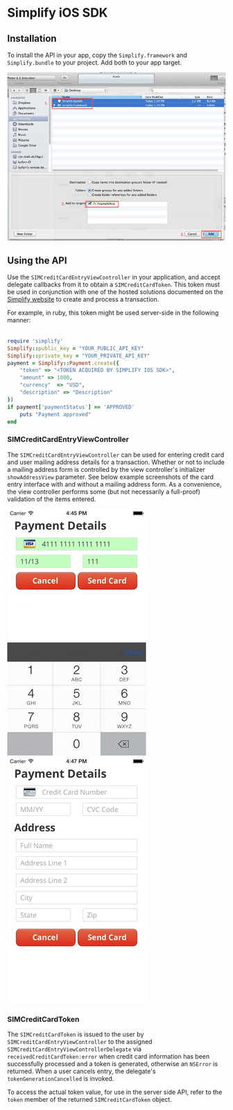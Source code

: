 Simplify iOS SDK
==============

## Installation

To install the API in your app, copy the `Simplify.framework` and `Simplify.bundle` to your project.
Add both to your app target.

![ScreenShot](Docs/add_to_project.jpg)

## Using the API

Use the `SIMCreditCardEntryViewController` in your application, and accept delegate callbacks from it
to obtain a `SIMCreditCardToken`.  This token must be used in conjunction with one of the hosted
solutions documented on the [Simplify website](https://www.simplify.com/commerce/docs) to create
and process a transaction.

For example, in ruby, this token might be used server-side in the following manner:

```ruby

require 'simplify'
Simplify::public_key = "YOUR_PUBLIC_API_KEY"
Simplify::private_key = "YOUR_PRIVATE_API_KEY"
payment = Simplify::Payment.create({
    "token" => "<TOKEN ACQUIRED BY SIMPLIFY IOS SDK>",
    "amount" => 1000,
    "currency"  => "USD",
    "description" => "Description"
})
if payment['paymentStatus'] == 'APPROVED'
    puts "Payment approved"
end

```

### SIMCreditCardEntryViewController
The `SIMCreditCardEntryViewController` can be used for entering credit card and user mailing address 
details for a transaction.  Whether or not to include a mailing address form is controlled by the 
view controller's initializer `showAddressView` parameter.  See below example screenshots of the 
card entry interface with and without a mailing address form.  As a convenience, the view controller 
performs some (but not necessarily a full-proof) validation of the items entered.

![Screenshot](Docs/card_only.jpg)
![Screenshot](Docs/card_address.jpg)


### SIMCreditCardToken
The `SIMCreditCardToken` is issued to the user by `SIMCreditCardEntryViewController` to the assigned
`SIMCreditCardEntryViewControllerDelegate` via `receivedCreditCardToken:error` when credit card information 
has been successfully processed and a token is generated, otherwise an `NSError` is returned.  When a 
user cancels entry, the delegate's `tokenGenerationCancelled` is invoked.

To access the actual token value, for use in the server side API, refer to the `token` member of the
returned `SIMCreditCardToken` object.

